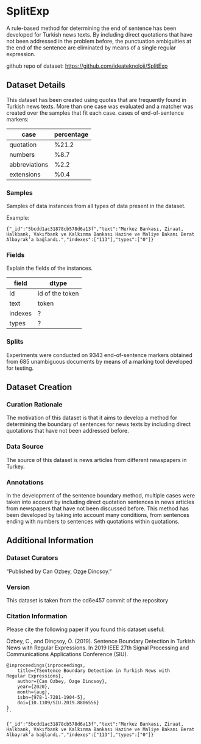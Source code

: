 # SplitExp

A rule-based method for determining the end of sentence has been developed for Turkish news texts. By including direct quotations that have not been addressed in the problem before, the punctuation ambiguities at the end of the sentence are eliminated by means of a single regular expression.

github repo of dataset: https://github.com/ideateknoloji/SplitExp 

## Dataset Details

This dataset has been created using quotes that are frequently found in Turkish news texts. More than one case was evaluated and a matcher was created over the samples that fit each case. 
cases of end-of-sentence markers:

| case | percentage  |
|--------|-----------|
|quotation | %21.2 |
| numbers | %8.7 |
| abbreviations | %2.2 |
| extensions | %0.4 |




### Samples

Samples of data instances from all types of data present in the dataset. 

Example:

```
{"_id":"5bcdd1ac31878cb578d6a13f","text":"Merkez Bankası, Ziraat, Halkbank, Vakıfbank ve Kalkınma Bankası Hazine ve Maliye Bakanı Berat Albayrak’a bağlandı.","indexes":["113"],"types":["0"]}
```

### Fields

Explain the fields of the instances. 

| field   | dtype   |
|----------|------------|
| id  | id of the token   |
| text | token   |
| indexes  | ?  |
| types | ?  |

### Splits

Experiments were conducted on 9343 end-of-sentence markers obtained from 685 unambiguous documents by means of a marking tool developed for testing.


## Dataset Creation

### Curation Rationale

The motivation of this dataset is that it aims to develop a method for determining the boundary of sentences for news texts by including direct quotations that have not been addressed before.

### Data Source

The source of this dataset is news articles from different newspapers in Turkey.

### Annotations

In the development of the sentence boundary method, multiple cases were taken into account by including direct quotation sentences in news articles from newspapers that have not been discussed before. This method has been developed by taking into account many conditions, from sentences ending with numbers to sentences with quotations within quotations.



## Additional Information

### Dataset Curators

“Published by Can Ozbey, Ozge Dincsoy.”

### Version 

This dataset is taken from the cd6e457 commit of the repository

### Citation Information

Please cite the following paper if you found this dataset useful:

Özbey, C., and Dinçsoy, Ö. (2019). Sentence Boundary Detection in Turkish News with Regular Expressions. In 2019 IEEE 27th Signal Processing and Communications Applications Conference (SIU).

```
@inproceedings{inproceedings,
    title={TSentence Boundary Detection in Turkish News with
Regular Expressions},
    author={Can Ozbey, Ozge Dincsoy},
    year={2020},
    month={aug},
    isbn={978-1-7281-1904-5},
    doi={10.1109/SIU.2019.8806556}
}
``

{"_id":"5bcdd1ac31878cb578d6a13f","text":"Merkez Bankası, Ziraat, Halkbank, Vakıfbank ve Kalkınma Bankası Hazine ve Maliye Bakanı Berat Albayrak’a bağlandı.","indexes":["113"],"types":["0"]}